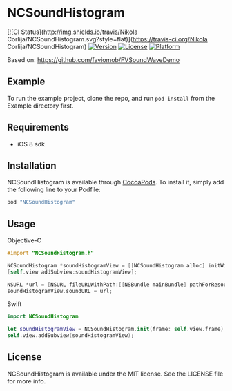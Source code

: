 # NCSoundHistogram

[![CI Status](http://img.shields.io/travis/Nikola Corlija/NCSoundHistogram.svg?style=flat)](https://travis-ci.org/Nikola Corlija/NCSoundHistogram)
[![Version](https://img.shields.io/cocoapods/v/NCSoundHistogram.svg?style=flat)](http://cocoapods.org/pods/NCSoundHistogram)
[![License](https://img.shields.io/cocoapods/l/NCSoundHistogram.svg?style=flat)](http://cocoapods.org/pods/NCSoundHistogram)
[![Platform](https://img.shields.io/cocoapods/p/NCSoundHistogram.svg?style=flat)](http://cocoapods.org/pods/NCSoundHistogram)

Based on: https://github.com/faviomob/FVSoundWaveDemo

## Example

To run the example project, clone the repo, and run `pod install` from the Example directory first.

## Requirements

* iOS 8 sdk

## Installation

NCSoundHistogram is available through [CocoaPods](http://cocoapods.org). To install
it, simply add the following line to your Podfile:

```ruby
pod "NCSoundHistogram"
```

## Usage

Objective-C
```objective-c
#import "NCSoundHistogram.h"

NCSoundHistogram *soundHistogramView = [[NCSoundHistogram alloc] initWithFrame:self.view.frame];
[self.view addSubview:soundHistogramView];

NSURL *url = [NSURL fileURLWithPath:[[NSBundle mainBundle] pathForResource:@"audio.m4a" ofType:nil]];
soundHistogramView.soundURL = url;

```

Swift
```Swift
import NCSoundHistogram

let soundHistogramView = NCSoundHistogram.init(frame: self.view.frame)
self.view.addSubview(soundHistogramView);

```

## License

NCSoundHistogram is available under the MIT license. See the LICENSE file for more info.
